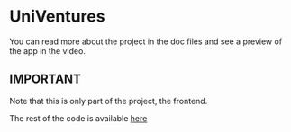 # UniVentures

You can read more about the project in the doc files and see a preview of the app in the video.

## IMPORTANT

Note that this is only part of the project, the frontend. 

The rest of the code is available <a href='https://github.com/kdalampekis/Univentures-Backend'>here</a>
